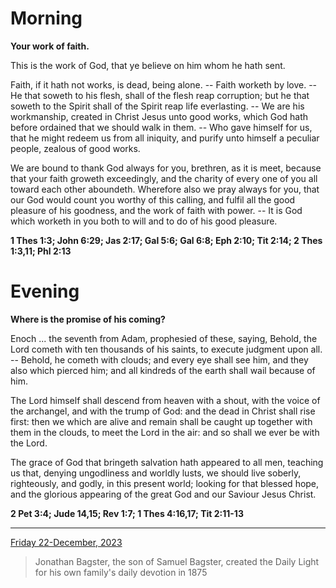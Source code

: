 # Morning

**Your work of faith.**
 
This is the work of God, that ye believe on him whom he hath sent.
 
Faith, if it hath not works, is dead, being alone. -- Faith worketh by love. -- He that soweth to his flesh, shall of the flesh reap corruption; but he that soweth to the Spirit shall of the Spirit reap life everlasting. -- We are his workmanship, created in Christ Jesus unto good works, which God hath before ordained that we should walk in them. -- Who gave himself for us, that he might redeem us from all iniquity, and purify unto himself a peculiar people, zealous of good works.
 
We are bound to thank God always for you, brethren, as it is meet, because that your faith groweth exceedingly, and the charity of every one of you all toward each other aboundeth. Wherefore also we pray always for you, that our God would count you worthy of this calling, and fulfil all the good pleasure of his goodness, and the work of faith with power. -- It is God which worketh in you both to will and to do of his good pleasure.  

**1 Thes 1:3; John 6:29; Jas 2:17; Gal 5:6; Gal 6:8; Eph 2:10; Tit 2:14; 2 Thes 1:3,11; Phl 2:13**

# Evening

**Where is the promise of his coming?**
 
Enoch ... the seventh from Adam, prophesied of these, saying, Behold, the Lord cometh with ten thousands of his saints, to execute judgment upon all. -- Behold, he cometh with clouds; and every eye shall see him, and they also which pierced him; and all kindreds of the earth shall wail because of him.
 
The Lord himself shall descend from heaven with a shout, with the voice of the archangel, and with the trump of God: and the dead in Christ shall rise first: then we which are alive and remain shall be caught up together with them in the clouds, to meet the Lord in the air: and so shall we ever be with the Lord.
 
The grace of God that bringeth salvation hath appeared to all men, teaching us that, denying ungodliness and worldly lusts, we should live soberly, righteously, and godly, in this present world; looking for that blessed hope, and the glorious appearing of the great God and our Saviour Jesus Christ.  

**2 Pet 3:4; Jude 14,15; Rev 1:7; 1 Thes 4:16,17; Tit 2:11-13**

---

[Friday 22-December, 2023](https://t.me/s/daily_light)

> Jonathan Bagster, the son of Samuel Bagster, created the Daily Light for his own family's daily devotion in 1875

